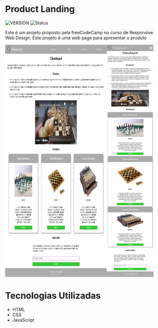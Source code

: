 # Product Landing

![VERSION](http://img.shields.io/static/v1?label=VERSION&message=1.0.0&color=informational&style=appveyor)
![Status](http://img.shields.io/static/v1?label=STATUS&message=Finalizado&color=sucessw&style=appveyor)

Este é um projeto proposto pela freeCodeCamp no curso de Responsive Web Design. Este projeto é uma web page para 
apresentar o produto

<div>
    <img align="left" width="65%" height="750" src="img/FCC-Product-landing.png" alt="Product Landing">
    <img width="30%" height="750" src="img/FCC-Product-landing-Mobile.png" alt="Product Landing mobile">
</div>

# Tecnologias Utilizadas

- HTML
- CSS
- JavaScript